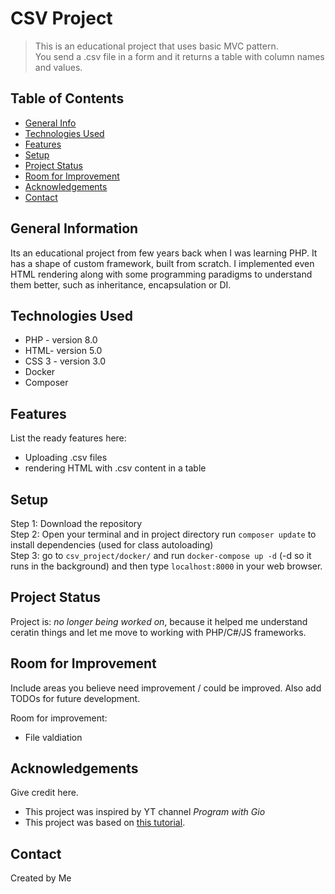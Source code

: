 # CSV Project
> This is an educational project that uses basic MVC pattern. <br>
You send a .csv file in a form and it returns a table with column names and values. 

## Table of Contents
* [General Info](#general-information)
* [Technologies Used](#technologies-used)
* [Features](#features)
* [Setup](#setup)
* [Project Status](#project-status)
* [Room for Improvement](#room-for-improvement)
* [Acknowledgements](#acknowledgements)
* [Contact](#contact)
<!-- * [License](#license) -->


## General Information
Its an educational project from few years back when I was learning PHP.
It has a shape of custom framework, built from scratch. I implemented even HTML rendering along with some programming paradigms to understand them better, such as inheritance, encapsulation or DI.
<!-- You don't have to answer all the questions - just the ones relevant to your project. -->


## Technologies Used
- PHP - version 8.0
- HTML- version 5.0
- CSS 3 - version 3.0
- Docker
- Composer

## Features
List the ready features here:
- Uploading .csv files
- rendering HTML with .csv content in a table

## Setup
Step 1: Download the repository <br>
Step 2: Open your terminal and in project directory run `composer update` to install dependencies (used for class autoloading) <br>
Step 3: go to `csv_project/docker/` and run `docker-compose up -d` (-d so it runs in the background) and then type `localhost:8000` in your web browser. <br>

## Project Status
Project is: _no longer being worked on_, because it helped me understand ceratin things and let me move to working with PHP/C#/JS frameworks.


## Room for Improvement
Include areas you believe need improvement / could be improved. Also add TODOs for future development.

Room for improvement:
- File valdiation

## Acknowledgements
Give credit here.
- This project was inspired by YT channel _Program with Gio_
- This project was based on [this tutorial]([https://www.example.com](https://www.youtube.com/watch?v=sVbEyFZKgqk&list=PLr3d3QYzkw2xabQRUpcZ_IBk9W50M9pe-)).


## Contact
Created by Me


<!-- Optional -->
<!-- ## License -->
<!-- This project is open source and available under the [... License](). -->

<!-- You don't have to include all sections - just the one's relevant to your project -->


